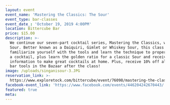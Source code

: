 ```yaml
---
layout: event
event_name: 'Mastering the Classics: The Sour'
event_type: bar-classes
event_date_: 'October 19, 2019 4:00PM'
location: Bittercube Bar
price: $15.00
description: >-
  We continue our seven-part cocktail series, Mastering the Classics, with the
  Sour. Better known as a Daiquiri, Gimlet or Whiskey Sour, this class will help
  familiarize yourself with the tools and learn the technique to properly shake
  a cocktail, plus learn the golden ratio for a classic Sour and receive
  information to make great cocktails at home. Plus, receive 10% off all home
  bar tools in the Bazaar after the class!
image: /uploads/singanisour-3.JPG
reservation_link: >-
  https://www.exploretock.com/bittercube/event/76098/mastering-the-classics-the-sour
facebook-event_link: 'https://www.facebook.com/events/446204242670443/'
featured: true
meta:
---
```



